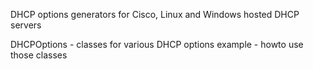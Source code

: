DHCP options generators for Cisco, Linux and Windows hosted DHCP servers

DHCPOptions - classes for various DHCP options
example - howto use those classes
